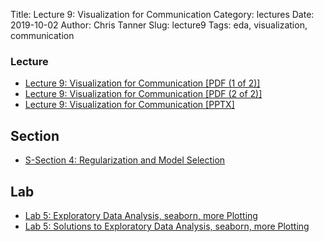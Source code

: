 Title: Lecture 9: Visualization for Communication
Category: lectures
Date: 2019-10-02
Author: Chris Tanner
Slug: lecture9
Tags: eda, visualization, communication

### Lecture

- [Lecture 9: Visualization for Communication [PDF (1 of 2)]]({attach}presentation/Lecture9a_Visualization.pdf)
- [Lecture 9: Visualization for Communication [PDF (2 of 2)]]({attach}presentation/Lecture9b_Visualization.pdf)
- [Lecture 9: Visualization for Communication [PPTX]]({attach}presentation/Lecture9_Visualization.pptx)


## Section

- [S-Section 4: Regularization and Model Selection ]({static}../../sections/section4/notebook/cs109a_section_4.ipynb)


## Lab

- [Lab 5: Exploratory Data Analysis, seaborn, more Plotting]({static}../../labs/lab05/notebook/cs109a_lab5_EDA_plotting.ipynb)
- [Lab 5: Solutions to Exploratory Data Analysis, seaborn, more Plotting]({static}../../labs/lab05/notebook/cs109a_lab5_EDA_plotting_solutions.ipynb)





